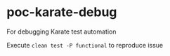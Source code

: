 # poc-karate-debug
For debugging Karate test automation

Execute `clean test -P functional` to reproduce issue

